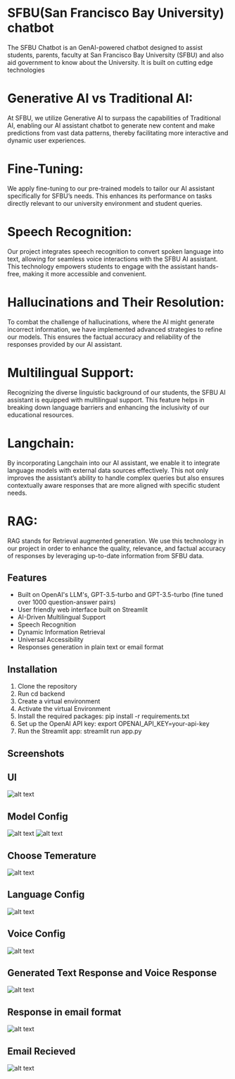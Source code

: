 # SFBU(San Francisco Bay University) chatbot

The SFBU Chatbot is an GenAI-powered chatbot designed to assist students, parents, faculty at San Francisco Bay University (SFBU) and also aid government to know about the University. 
It is built on cutting edge technologies

# Generative AI vs Traditional AI: 
At SFBU, we utilize Generative AI to surpass the capabilities of Traditional AI, enabling our AI assistant chatbot to generate new content and make predictions from vast data patterns, thereby facilitating more interactive and dynamic user experiences.

# Fine-Tuning: 
We apply fine-tuning to our pre-trained models to tailor our AI assistant specifically for SFBU’s needs. This enhances its performance on tasks directly relevant to our university environment and student queries.

# Speech Recognition: 
Our project integrates speech recognition to convert spoken language into text, allowing for seamless voice interactions with the SFBU AI assistant. This technology empowers students to engage with the assistant hands-free, making it more accessible and convenient.

# Hallucinations and Their Resolution: 
To combat the challenge of hallucinations, where the AI might generate incorrect information, we have implemented advanced strategies to refine our models. This ensures the factual accuracy and reliability of the responses provided by our AI assistant.

# Multilingual Support: 
Recognizing the diverse linguistic background of our students, the SFBU AI assistant is equipped with multilingual support. This feature helps in breaking down language barriers and enhancing the inclusivity of our educational resources.

# Langchain: 
By incorporating Langchain into our AI assistant, we enable it to integrate language models with external data sources effectively. This not only improves the assistant’s ability to handle complex queries but also ensures contextually aware responses that are more aligned with specific student needs.

# RAG: 
RAG stands for Retrieval augmented generation. We use this technology in our project in order to enhance the quality, relevance, and factual accuracy of responses by leveraging up-to-date information from SFBU data.

## Features

- Built on OpenAI's LLM's, GPT-3.5-turbo and GPT-3.5-turbo (fine tuned over 1000 question-answer pairs)
- User friendly web interface built on Streamlit
- AI-Driven Multilingual Support
- Speech Recognition
- Dynamic Information Retrieval
- Universal Accessibility
- Responses generation in plain text or email format

## Installation

1. Clone the repository
2. Run cd backend
3. Create a virtual environment
4. Activate the virtual Environment
5. Install the required packages:
   pip install -r requirements.txt
6. Set up the OpenAI API key:
    export OPENAI_API_KEY=your-api-key
7. Run the Streamlit app:
   streamlit run app.py

## Screenshots
## UI
![alt text](<backend/images/main UI.png>) 
## Model Config
![alt text](<backend/images/model config.png>) 
![alt text](<backend/images/model config2.png>) 
## Choose Temerature
![alt text](<backend/images/choose temperature.png>) 
## Language Config
![alt text](<backend/images/language config.png>) 
## Voice Config
![alt text](<backend/images/voice config.png>)
## Generated Text Response and Voice Response
![alt text](<backend/images/answer generated text and voice.png>)
## Response in email format
![alt text](<backend/images/email generated.png>) 
## Email Recieved
![alt text](backend/images/email.png) 







